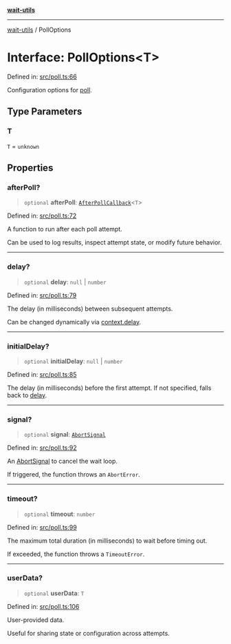 [**wait-utils**](../README.md)

***

[wait-utils](../globals.md) / PollOptions

# Interface: PollOptions\<T\>

Defined in: [src/poll.ts:66](https://github.com/havelessbemore/wait-utils/blob/3773ac400372bfb6ee47c30305c3ddfe9e2a73b6/src/poll.ts#L66)

Configuration options for [poll](../functions/poll.md).

## Type Parameters

### T

`T` = `unknown`

## Properties

### afterPoll?

> `optional` **afterPoll**: [`AfterPollCallback`](../type-aliases/AfterPollCallback.md)\<`T`\>

Defined in: [src/poll.ts:72](https://github.com/havelessbemore/wait-utils/blob/3773ac400372bfb6ee47c30305c3ddfe9e2a73b6/src/poll.ts#L72)

A function to run after each poll attempt.

Can be used to log results, inspect attempt state, or modify future behavior.

***

### delay?

> `optional` **delay**: `null` \| `number`

Defined in: [src/poll.ts:79](https://github.com/havelessbemore/wait-utils/blob/3773ac400372bfb6ee47c30305c3ddfe9e2a73b6/src/poll.ts#L79)

The delay (in milliseconds) between subsequent attempts.

Can be changed dynamically via [context.delay](PollContext.md#delay).

***

### initialDelay?

> `optional` **initialDelay**: `null` \| `number`

Defined in: [src/poll.ts:85](https://github.com/havelessbemore/wait-utils/blob/3773ac400372bfb6ee47c30305c3ddfe9e2a73b6/src/poll.ts#L85)

The delay (in milliseconds) before the first attempt.
If not specified, falls back to [delay](#delay).

***

### signal?

> `optional` **signal**: [`AbortSignal`](#)

Defined in: [src/poll.ts:92](https://github.com/havelessbemore/wait-utils/blob/3773ac400372bfb6ee47c30305c3ddfe9e2a73b6/src/poll.ts#L92)

An [AbortSignal](#) to cancel the wait loop.

If triggered, the function throws an `AbortError`.

***

### timeout?

> `optional` **timeout**: `number`

Defined in: [src/poll.ts:99](https://github.com/havelessbemore/wait-utils/blob/3773ac400372bfb6ee47c30305c3ddfe9e2a73b6/src/poll.ts#L99)

The maximum total duration (in milliseconds) to wait before timing out.

If exceeded, the function throws a `TimeoutError`.

***

### userData?

> `optional` **userData**: `T`

Defined in: [src/poll.ts:106](https://github.com/havelessbemore/wait-utils/blob/3773ac400372bfb6ee47c30305c3ddfe9e2a73b6/src/poll.ts#L106)

User-provided data.

Useful for sharing state or configuration across attempts.
